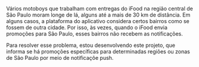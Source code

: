 Vários motoboys que trabalham com entregas do iFood na região central de São Paulo moram longe de lá, alguns até a mais de 30 km de distância. Em alguns casos, a plataforma do aplicativo considera certos bairros como se fossem de outra cidade. Por isso, às vezes, quando o iFood envia promoções para São Paulo, esses bairros não recebem as notificações.

Para resolver esse problema, estou desenvolvendo este projeto, que informa se há promoções específicas para determinadas regiões ou zonas de São Paulo por meio de notificaçõe push.
